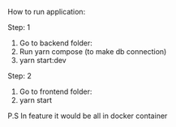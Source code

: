 How to run application:

Step: 1
1) Go to backend folder:
2) Run yarn compose (to make db connection)
3) yarn start:dev

Step: 2
1) Go to frontend folder: 
2) yarn start

P.S In feature it would be all in docker container
